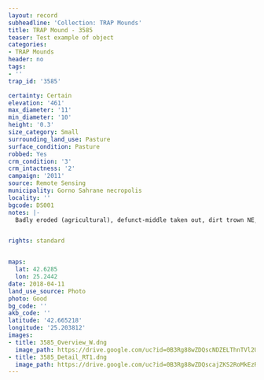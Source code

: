 ```yaml
---
layout: record
subheadline: 'Collection: TRAP Mounds'
title: TRAP Mound - 3585
teaser: Test example of object
categories:
- TRAP Mounds
header: no
tags:
- ''
trap_id: '3585'

certainty: Certain
elevation: '461'
max_diameter: '11'
min_diameter: '10'
height: '0.3'
size_category: Small
surrounding_land_use: Pasture
surface_condition: Pasture
robbed: Yes
crm_condition: '3'
crm_intactness: '2'
campaign: '2011'
source: Remote Sensing
municipality: Gorno Sahrane necropolis
locality: ''
bgcode: DS001
notes: |-
  Badly eroded (agricultural), defunct-middle taken out, dirt trown NE, robbers' trench shallow, stony surface, group of very large stones.


rights: standard


maps:
  lat: 42.6285
  lon: 25.2442
date: 2018-04-11
land_use_source: Photo
photo: Good
bg_code: ''
akb_code: ''
latitude: '42.665218'
longitude: '25.203812'
images:
- title: 3585_Overview_W.dng
  image_path: https://drive.google.com/uc?id=0B3Rg88wZDQscNDZELThnTVl2UFk
- title: 3585_Detail_RT1.dng
  image_path: https://drive.google.com/uc?id=0B3Rg88wZDQscajZKS2RoMkEzRjA
---
```

